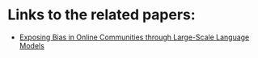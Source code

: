 # Links to the related papers: 
- [Exposing Bias in Online Communities through Large-Scale Language Models](https://arxiv.org/pdf/2306.02294)
